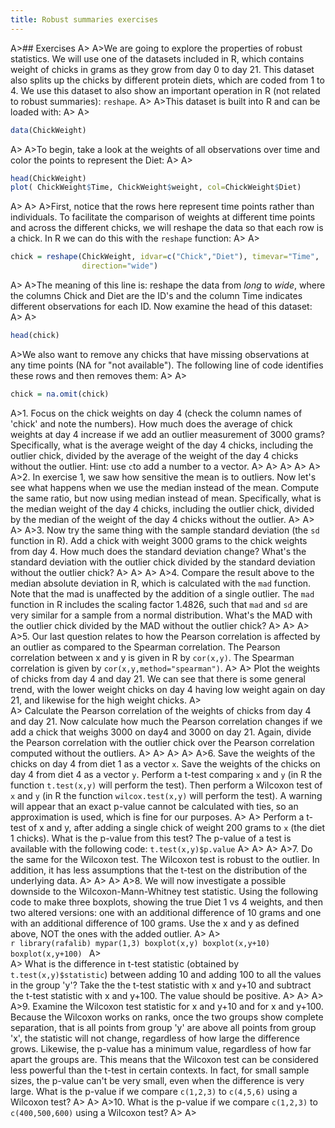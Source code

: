 ```yaml
---
title: Robust summaries exercises
---
```


A>## Exercises
A>
A>We are going to explore the properties of robust statistics. We will use one of the datasets included in R, which contains weight of chicks in grams as they grow from day 0 to day 21. This dataset also splits up the chicks by different protein diets, which are coded from 1 to 4. We use this dataset to also show an important operation in R (not related to robust summaries): `reshape`.
A>
A>This dataset is built into R and can be loaded with:
A>
A>
```r
data(ChickWeight)
```
A>
A>To begin, take a look at the weights of all observations over time and color the points to represent the Diet:
A>
A>
```r
head(ChickWeight)
plot( ChickWeight$Time, ChickWeight$weight, col=ChickWeight$Diet)
```
A>
A>
A>First, notice that the rows here represent time points rather than individuals. To facilitate the comparison of weights at different time points and across the different chicks, we will reshape the data so that each row is a chick. In R we can do this with the `reshape` function:
A>
A>
```r
chick = reshape(ChickWeight, idvar=c("Chick","Diet"), timevar="Time",
                direction="wide")
```
A>
A>The meaning of this line is: reshape the data from _long_ to _wide_, where the columns Chick and Diet are the ID's and the column Time indicates different observations for each ID. Now examine the head of this dataset:
A>
A>
```r
head(chick)
```
A>We also want to remove any chicks that have missing observations at any time points (NA for "not available"). The following line of code identifies these rows and then removes them:
A>
A>
```r
chick = na.omit(chick)
```
A>1. Focus on the chick weights on day 4 (check the column names of 'chick' and note the numbers). How much does the average of chick weights at day 4 increase if we add an outlier measurement of 3000 grams? Specifically, what is the average weight of the day 4 chicks, including the outlier chick, divided by the average of the weight of the day 4 chicks without the outlier. Hint: use `c`to add a number to a vector.
A>
A>
A>
A>
A>
A>2. In exercise 1, we saw how sensitive the mean is to outliers. Now let's see what happens when we use the median instead of the mean.  Compute the same ratio, but now using median instead of mean. Specifically, what is the median weight of the day 4 chicks, including the outlier chick, divided by the median of the weight of the day 4 chicks without the outlier.
A>
A>
A>
A>3. Now try the same thing with the sample standard deviation (the `sd` function in R). Add a chick with weight 3000 grams to the chick weights from day 4. How much does the standard deviation change? What's the standard deviation with the outlier chick divided by the standard deviation without the outlier chick?
A>
A>
A>
A>4. Compare the result above to the median absolute deviation in R, which is calculated with the `mad` function. Note that the mad is unaffected by the addition of a single outlier. The `mad` function in R includes the scaling factor 1.4826, such that `mad` and `sd` are very similar for a sample from a normal distribution. What's the MAD with the outlier chick divided by the MAD without the outlier chick?
A>
A>
A>
A>5. Our last question relates to how the Pearson correlation is affected by an outlier as compared to the Spearman correlation. The Pearson correlation between x and y is given in R by `cor(x,y)`. The Spearman correlation is given by `cor(x,y,method="spearman")`. 
A>
A>    Plot the weights of chicks from day 4 and day 21. We can see that there is some general trend, with the lower weight chicks on day 4 having low weight again on day 21, and likewise for the high weight chicks.
A>    
A>    Calculate the Pearson correlation of the weights of chicks from day 4 and day 21. Now calculate how much the Pearson correlation changes if we add a chick that weighs 3000 on day4 and 3000 on day 21. Again, divide the Pearson correlation with the outlier chick over the Pearson correlation computed without the outliers.
A>
A>
A>
A>
A>6. Save the weights of the chicks on day 4 from diet 1 as a vector `x`. Save the weights of the chicks on day 4 from diet 4 as a vector `y`. Perform a t-test comparing `x` and `y` (in R the function `t.test(x,y)` will perform the test). Then perform a Wilcoxon test of `x` and `y` (in R the function `wilcox.test(x,y)` will perform the test). A warning will appear that an exact p-value cannot be calculated with ties, so an approximation is used, which is fine for our purposes.
A>
A>    Perform a t-test of x and y, after adding a single chick of weight 200 grams to `x` (the diet 1 chicks). What is the p-value from this test? The p-value of a test is available with the following code: `t.test(x,y)$p.value`
A>
A>
A>
A>7. Do the same for the Wilcoxon test. The Wilcoxon test is robust to the outlier.  In addition, it has less assumptions that the t-test on the distribution of the underlying data.
A>
A>
A>
A>8. We will now investigate a possible downside to the Wilcoxon-Mann-Whitney test statistic. Using the following code to make three boxplots, showing the true Diet 1 vs 4 weights, and then two altered versions: one with an additional difference of 10 grams and one with an additional difference of 100 grams. Use the x and y as defined above, NOT the ones with the added outlier.
A>
A>    
    ```r
    library(rafalib)
    mypar(1,3)
    boxplot(x,y)
    boxplot(x,y+10)
    boxplot(x,y+100)
    ```
A>  
A>    What is the difference in t-test statistic (obtained by `t.test(x,y)$statistic`) between adding 10 and adding 100 to all the values in the group 'y'? Take the the t-test statistic with x and y+10 and subtract the t-test statistic with x and y+100. The value should be positive.
A>
A>
A>
A>9. Examine the Wilcoxon test statistic for x and y+10 and for x and y+100. Because the Wilcoxon works on ranks, once the two groups show complete separation, that is all points from group 'y' are above all points from group 'x', the statistic will not change, regardless of how large the difference grows. Likewise, the p-value has a minimum value, regardless of how far apart the groups are. This means that the Wilcoxon test can be considered less powerful than the t-test in certain contexts. In fact, for small sample sizes, the p-value can't be very small, even when the difference is very large. What is the p-value if we compare `c(1,2,3)` to `c(4,5,6)` using a Wilcoxon test?
A>
A>
A>10. What is the p-value if we compare `c(1,2,3)` to `c(400,500,600)` using a Wilcoxon test?
A>
A>

